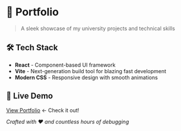 # 🚀 Portfolio

> A sleek showcase of my university projects and technical skills

## 🛠️ Tech Stack

- **React** - Component-based UI framework
- **Vite** - Next-generation build tool for blazing fast development
- **Modern CSS** - Responsive design with smooth animations

## 📱 Live Demo

[View Portfolio](https://oween-cesar.netlify.app/) ← Check it out!



*Crafted with ❤️ and countless hours of debugging*